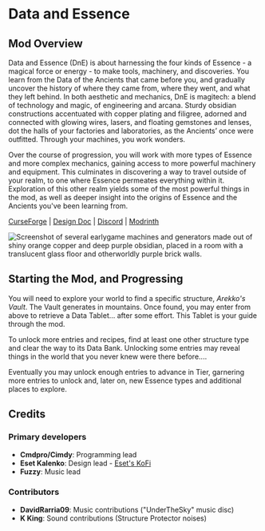 # Data and Essence
## Mod Overview
Data and Essence (DnE) is about harnessing the four kinds of Essence - a magical force or energy - to make tools, machinery, and discoveries. You learn from the Data of the Ancients that came before you, and gradually uncover the history of where they came from, where they went, and what they left behind.
In both aesthetic and mechanics, DnE is magitech: a blend of technology and magic, of engineering and arcana. Sturdy obsidian constructions accentuated with copper plating and filigree, adorned and connected with glowing wires, lasers, and floating gemstones and lenses, dot the halls of your factories and laboratories, as the Ancients’ once were outfitted. Through your machines, you work wonders.

Over the course of progression, you will work with more types of Essence and more complex mechanics, gaining access to more powerful machinery and equipment. This culminates in discovering a way to travel outside of your realm, to one where Essence permeates everything within it. Exploration of this other realm yields some of the most powerful things in the mod, as well as deeper insight into the origins of Essence and the Ancients you've been learning from.

[CurseForge](https://curseforge.com/minecraft/mc-mods/data-essence) | [Design Doc](https://docs.google.com/document/d/1jXmHCer-_6um1-AJRqcDkGYyKjpoGbhyEGBNibIRoIk/edit?tab=t.0) | [Discord](https://discord.gg/yjpMkxHhNJ) | [Modrinth](https://modrinth.com/project/data-essence)

![Screenshot of several earlygame machines and generators made out of shiny orange copper and deep purple obsidian, placed in a room with a translucent glass floor and otherworldly purple brick walls.](https://raw.githubusercontent.com/Cmdpro/Data-Essence/refs/heads/main/raw/images/earlygame_splash.png)

## Starting the Mod, and Progressing
You will need to explore your world to find a specific structure, *Arekko's Vault*. The Vault generates in mountains. Once found, you may enter from above to retrieve a Data Tablet... after some effort. This Tablet is your guide through the mod.

To unlock more entries and recipes, find at least one other structure type and clear the way to its Data Bank. Unlocking some entries may reveal things in the world that you never knew were there before....

Eventually you may unlock enough entries to advance in Tier, garnering more entries to unlock and, later on, new Essence types and additional places to explore.

## Credits
### Primary developers
- **Cmdpro/Cimdy**: Programming lead
- **Eset Kalenko**: Design lead - [Eset's KoFi](https://ko-fi.com/esetkalenko)
- **Fuzzy**: Music lead
### Contributors
- **DavidRarria09**: Music contributions ("UnderTheSky" music disc)
- **K King**: Sound contributions (Structure Protector noises)
